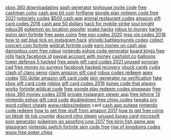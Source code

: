 <a href="https://lookerstudio.google.com/reporting/180f7e2b-0db1-44c2-93aa-d8e1fa95f46f/page/DjD">xbox 360 downloadables</a>
<a href="https://lookerstudio.google.com/reporting/fd256bce-9c9a-47ea-a221-a1c3d338a104/page/aTT9C">gash generator</a>
<a href="https://lookerstudio.google.com/reporting/1446ce36-d208-4215-86e6-2291b901dcca?s=gnMNrnc8Zvw">toyhouse invite code</a>
<a href="https://lookerstudio.google.com/reporting/464f4f03-23db-4b25-baf1-2f7188dd29fb/page/DjD">free cashman coins</a>
<a href="https://lookerstudio.google.com/reporting/20c8c092-8cba-469b-b5cc-66828fd28828/page/DjD">cash app bit coin</a>
<a href="https://lookerstudio.google.com/s/tG_sZxadwto">fortfame</a>
<a href="https://lookerstudio.google.com/reporting/c1f2bd9b-f860-4d1b-b03d-5ef0ed0ad569/page/DjD">google play redeem code free 2021</a>
<a href="https://lookerstudio.google.com/reporting/522f76ea-c7c6-4ee8-a2b3-0e9560fb5cb1/page/DjD">notoriety codes</a>
<a href="https://lookerstudio.google.com/reporting/c496edb5-4e83-4ca8-a61d-ab5bc9694e8d/page/qLT9C">$500 cash app</a>
<a href="https://lookerstudio.google.com/reporting/7a462e76-d85b-4cd7-a725-862ad012a392/page/DjD">animal restaurant codes</a>
<a href="https://lookerstudio.google.com/reporting/e81d0cde-3cd4-48a4-bb08-c7b9dd1ffb3e/page/DjD">amazon gift card codes 2016</a>
<a href="https://lookerstudio.google.com/reporting/3f0811b9-c305-4f6d-ba54-d86e67f9ebc2/page/qRT9C">cash app 50 dollars</a>
<a href="https://lookerstudio.google.com/reporting/037e629b-59c6-47d2-83bf-3d66f95da38b?s=la6ojBGwQSI">hack for mobile strike</a>
<a href="https://lookerstudio.google.com/reporting/1676fab3-1887-40de-ae1a-ab2d1f739caf?s=kAAzasBC0QY">soul knight</a>
<a href="https://lookerstudio.google.com/reporting/14769fd4-18b9-49ba-9a3b-8948993e9730/page/DjD">robux36</a>
<a href="https://lookerstudio.google.com/reporting/5a6f0f70-4e9b-4ead-96c7-473fd60490c3/page/DjD">pokemon go location spoofer</a>
<a href="https://lookerstudio.google.com/s/oZvKX5XXXSQ">snake hacks</a>
<a href="https://lookerstudio.google.com/reporting/bce03c0c-4e7d-4128-a9c0-6cac531df0ee/page/DjD">robux to money</a>
<a href="https://lookerstudio.google.com/reporting/5a8779e5-b3fe-4f53-a464-6e3c3885d57d/page/DjD">harley quinn skin fortnite</a>
<a href="https://lookerstudio.google.com/reporting/f9fac6ae-0402-4c35-96fb-79807d6f4d1c/page/DjD">free apex coins</a>
<a href="https://lookerstudio.google.com/reporting/372d4aec-8dd0-4c46-bd2d-b6f773d42de6/page/UKHED">free psn codes 2020</a>
<a href="https://lookerstudio.google.com/reporting/b8a16c6c-8559-4541-82aa-b7b8ee43bbfa/page/DjD">msp vip codes 2018</a>
<a href="https://lookerstudio.google.com/reporting/fdcb5a05-eea7-4b8f-83be-a4429557a6ae/page/DjD">how to get blue tick on instagram hack</a>
<a href="https://lookerstudio.google.com/reporting/7a063a14-a8ab-494b-9747-24341fdd40c8/page/DjD">shinobi battlegrounds codes</a>
<a href="https://lookerstudio.google.com/reporting/232684ae-6768-4b3d-9ce2-3d14c97f2914/page/DjD">collect concert coin fortnite</a>
<a href="https://lookerstudio.google.com/reporting/71fea00e-f425-414a-b567-db911ef62485/page/DjD">wildcat fortnite code</a>
<a href="https://lookerstudio.google.com/reporting/40c1cfc0-c153-4274-aab1-3e1204f802ff/page/DjD">earn money on cash app</a>
<a href="https://lookerstudio.google.com/reporting/52bd569c-c1bf-458f-bf5f-ec9599959e53/page/DjD">damonbux.com free robux</a>
<a href="https://lookerstudio.google.com/reporting/cc756126-8f03-4c1e-b8bd-ff38af1a56da/page/DjD">nintendo eshop code generator</a>
<a href="https://lookerstudio.google.com/s/s2JzOhhsIqI">board kings free rolls</a>
<a href="https://lookerstudio.google.com/reporting/2d28a9ee-f02f-48a7-ad6b-0e1998006d04/page/DjD">hack facebook id</a>
<a href="https://lookerstudio.google.com/reporting/1937a805-ecb2-4549-9514-afd4b9a62ee2/page/DjD">paypal account with money</a>
<a href="https://lookerstudio.google.com/reporting/04bc6832-88d1-424f-a9d5-16f8b165230c/page/zuwAD">cashslot.co</a>
<a href="https://lookerstudio.google.com/reporting/f61f0408-7f7c-4e7e-a4ea-7194aeb450f7/page/DjD">balloons tower defense 5 hacked</a>
<a href="https://lookerstudio.google.com/reporting/2140bb3d-9220-42ac-bf0d-e6f65c238ec0/page/DjD">free apple gift card codes 2021 unused</a>
<a href="https://lookerstudio.google.com/reporting/4c4d49b2-942e-42f3-96c2-58ccda1fff58/page/DjD">sonoran cad</a>
<a href="https://lookerstudio.google.com/reporting/0720d622-cf12-4ad8-a0d7-52571226afb5/page/DPT9C">free money no surveys</a>
<a href="https://lookerstudio.google.com/reporting/429a3840-dbb4-48d4-90e9-557cda82241e/page/DjD">facebook hacked recovery</a>
<a href="https://lookerstudio.google.com/reporting/07bd4494-adb0-4177-a7dd-6dc3d4a38dda?s=vGeVlEWoQjc">vbuck cards</a>
<a href="https://lookerstudio.google.com/reporting/dc613456-822a-489e-b909-246754dac01b/page/DjD">cydia clash of clans gems</a>
<a href="https://lookerstudio.google.com/reporting/067f4766-d8f5-45d9-a1cf-3aa1d0cc2650/page/DjD">claim amazon gift card</a>
<a href="https://lookerstudio.google.com/reporting/37f763c6-3888-4c6f-a737-16d02065d568/page/DjD">robux codes redeem</a>
<a href="https://lookerstudio.google.com/reporting/f4b0f1f3-6006-42ba-9de7-cd503211f3e9/page/DjD">apex codes</a>
<a href="https://lookerstudio.google.com/reporting/c2cd8b13-7035-457e-bb57-b49352235c2a/page/DjD">100 dollar amazon gift card code</a>
<a href="https://lookerstudio.google.com/reporting/2306c262-a605-4424-ab63-b95a9c85ea7e/page/DjD">skin generator no verification</a>
<a href="https://lookerstudio.google.com/reporting/17211088-3396-4cd4-a39e-8acebac1841a/page/DjD">fake xbox gift card code</a>
<a href="https://lookerstudio.google.com/reporting/c8004b6b-6584-4032-aa45-817e0978963f/page/DjD">roblox gift card codes 2016</a>
<a href="https://lookerstudio.google.com/reporting/5b8387a2-a560-44a9-ac4c-262f789af8a3/page/DjD">itunes code that always works</a>
<a href="https://lookerstudio.google.com/reporting/3efe8a3d-e4ba-4ffb-af3c-9acb5cba37ee/page/DjD">fortnite wildcat code</a>
<a href="https://lookerstudio.google.com/reporting/b4e159e4-7e66-44e4-b215-f819d0c06187/page/DjD">free google play redeem codes giveaway</a>
<a href="https://lookerstudio.google.com/reporting/388afcaf-c91d-4c19-9fde-f82ddae1b11f/page/DjD">free xbox 360 money codes 2016</a>
<a href="https://lookerstudio.google.com/reporting/eceea4cd-85d4-492a-b8ef-f9176304d231/page/DjD">private instagram viewer app</a>
<a href="https://lookerstudio.google.com/reporting/693a5575-32f8-4e52-a9b0-dac7c290b3d9/page/DjD">free iphone 13</a>
<a href="https://lookerstudio.google.com/reporting/5c938e2d-a90a-4a4b-84a3-a6fdef39d6d8/page/DjD">nintendo eshop gift card code</a>
<a href="https://lookerstudio.google.com/reporting/2628aa6b-a473-4781-b4b4-22f9d38b2dc3/page/DjD">doubledown free chips codes</a>
<a href="https://lookerstudio.google.com/reporting/e3d44925-621d-43cd-abbd-15de4c152aa4/page/DjD">tweaks pro</a>
<a href="https://lookerstudio.google.com/s/sRA6glmBuu8">word collect cheats</a>
<a href="https://lookerstudio.google.com/reporting/37f763c6-3888-4c6f-a737-16d02065d568?s=sqmcNHPA4PM">www.roblox/redeem card</a>
<a href="https://lookerstudio.google.com/reporting/21f533ff-ab08-42d6-87f3-d4691b89072c/page/KrfAD">cash app outage</a>
<a href="https://lookerstudio.google.com/reporting/7f9aefe9-4eac-4073-bc14-a93cd32a48bb/page/DjD">nintendo code redeem</a>
<a href="https://lookerstudio.google.com/reporting/07b54c35-f59a-42d0-b47a-d699b94d1ec2/page/DjD">how to get free stuff from amazon 2017</a>
<a href="https://lookerstudio.google.com/reporting/5a8d4cb2-4a04-4ad9-aba4-5544aca240b6/page/OD2AD">how to get free coins on tiktok</a>
<a href="https://lookerstudio.google.com/reporting/652bcdce-8f6f-4aea-bff7-8ba422bf3e26/page/OD2AD">tik tok counter</a>
<a href="https://lookerstudio.google.com/reporting/7dda1ed0-614e-4419-b2ec-982cb463371c/page/DjD">discord nitro steam</a>
<a href="https://lookerstudio.google.com/reporting/309277d7-53a4-482c-a95b-5c5240f2310e/page/DjD">unused itunes card</a>
<a href="https://lookerstudio.google.com/reporting/eafd279e-234f-4b74-b162-86f3e94f067d/page/DjD">microsoft poin generator</a>
<a href="https://lookerstudio.google.com/reporting/6696573e-0b74-4277-bc8f-bc64ec0f6065/page/DjD">pokemon go spoofing june 2017</a>
<a href="https://lookerstudio.google.com/reporting/56e9039e-9917-4e31-ab83-7177250f7a75/page/DjD">fire kirin fish game app</a>
<a href="https://lookerstudio.google.com/reporting/c8b2fa91-af1a-4d89-9e2b-5a3603bdd901/page/DjD">glassgram</a>
<a href="https://lookerstudio.google.com/reporting/f4e5be9d-5779-4368-8fb0-4093ffac1263/page/DjD">nintendo switch fortnite skin code free</a>
<a href="https://lookerstudio.google.com/reporting/24a4d1af-2b6c-4921-8251-d94db5e2313c/page/DjD">rise of kingdoms codes</a>
<a href="https://lookerstudio.google.com/reporting/fe35530a-a079-4e05-9000-cd25f0c9a450/page/DjD">wsop free poker chips</a>

